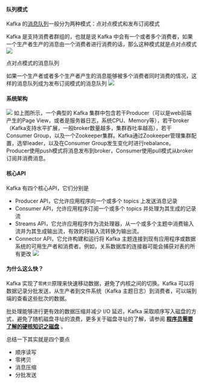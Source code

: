 #### 队列模式
Kafka 的[消息队列](https://cloud.tencent.com/product/cmq?from_column=20065&from=20065)一般分为两种模式：点对点模式和发布订阅模式

Kafka 是支持消费者群组的，也就是说 Kafka 中会有一个或者多个消费者，如果一个生产者生产的消息由一个消费者进行消费的话，那么这种模式就是点对点模式
![](https://ask.qcloudimg.com/http-save/5418473/wtzrp9f7zk.png)

点对点模式的消息队列

如果一个生产者或者多个生产者产生的消息能够被多个消费者同时消费的情况，这样的消息队列成为发布订阅模式的消息队列
![](https://ask.qcloudimg.com/http-save/5418473/shqz2wriho.jpeg)

#### 系统架构
![](https://ask.qcloudimg.com/http-save/5418473/c5b92u7wmv.jpeg)
如上图所示，一个典型的 Kafka 集群中包含若干Producer（可以是web前端产生的Page View，或者是服务器日志，系统CPU、Memory等），若干broker（Kafka支持水平扩展，一般broker数量越多，集群吞吐率越高），若干Consumer Group，以及一个Zookeeper集群。Kafka通过Zookeeper管理集群配置，选举leader，以及在Consumer Group发生变化时进行rebalance。Producer使用push模式将消息发布到broker，Consumer使用pull模式从broker订阅并消费消息。

#### 核心API
Kafka 有四个核心API，它们分别是

- Producer API，它允许应用程序向一个或多个 topics 上发送消息记录
- Consumer API，允许应用程序订阅一个或多个 topics 并处理为其生成的记录流
- Streams API，它允许应用程序作为流处理器，从一个或多个主题中消费输入流并为其生成输出流，有效的将输入流转换为输出流。
- Connector API，它允许构建和运行将 Kafka 主题连接到现有应用程序或数据系统的可用生产者和消费者。例如，关系数据库的连接器可能会捕获对表的所有更改
![](https://ask.qcloudimg.com/http-save/5418473/7kfzm1neep.jpeg)

#### 为什么这么快？
Kafka 实现了`零拷贝`原理来快速移动数据，避免了内核之间的切换。Kafka 可以将数据记录分批发送，从生产者到文件系统（Kafka 主题日志）到消费者，可以端到端的查看这些批次的数据。

批处理能够进行更有效的数据压缩并减少 I/O 延迟，Kafka 采取顺序写入磁盘的方式，避免了随机磁盘寻址的浪费，更多关于磁盘寻址的了解，请参阅 [**程序员需要了解的硬核知识之磁盘**](https://cloud.tencent.com/developer/tools/blog-entry?target=https%3A%2F%2Fmp.weixin.qq.com%2Fs%3F__biz%3DMzU2NDg0OTgyMA%3D%3D%26mid%3D2247484654%26idx%3D1%26sn%3D9b6f5aaad05a49416e8f30e6b86691ae%26chksm%3Dfc45f91dcb32700b683b9a13d0d94d261171d346333d73967a4d501de3ecc273d67e8251aeae%26token%3D674527772%26lang%3Dzh_CN%26scene%3D21%23wechat_redirect&source=article&objectId=1547380) 。

总结一下其实就是四个要点
- 顺序读写
- 零拷贝
- 消息压缩
- 分批发送